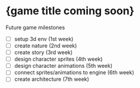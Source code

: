 # {game title coming soon}

Future game milestones

- [ ] setup 3d env (1st week)
- [ ] create nature (2nd week)
- [ ] create story (3rd week)
- [ ] design character sprites (4th week)
- [ ] design character animations (5th week)
- [ ] connect sprites/animations to engine (6th week)
- [ ] create architecture (7th week)
